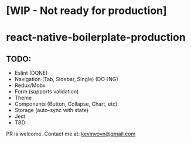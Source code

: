 # [WIP - Not ready for production]
# react-native-boilerplate-production
## TODO:
- Eslint (DONE)
- Navigation (Tab, Sidebar, Single) (DO-ING)
- Redux/Mobx
- Form (supports validation)
- Theme
- Components (Button, Collapse, Chart, etc)
- Storage (auto-sync with state)
- Jest
- TBD

PR is welcome. Contact me at: kevinvovn@gmail.com
